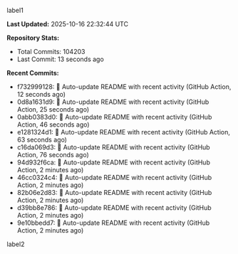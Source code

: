 
label1 
<!-- ACTIVITY_START -->
**Last Updated:** 2025-10-16 22:32:44 UTC

**Repository Stats:**
- Total Commits: 104203
- Last Commit: 13 seconds ago

**Recent Commits:**
- f732999128: 🤖 Auto-update README with recent activity (GitHub Action, 12 seconds ago)
- 0d8a1631d9: 🤖 Auto-update README with recent activity (GitHub Action, 25 seconds ago)
- 0abb0383d0: 🤖 Auto-update README with recent activity (GitHub Action, 46 seconds ago)
- e1281324d1: 🤖 Auto-update README with recent activity (GitHub Action, 63 seconds ago)
- c16da069d3: 🤖 Auto-update README with recent activity (GitHub Action, 76 seconds ago)
- 94d932f6ca: 🤖 Auto-update README with recent activity (GitHub Action, 2 minutes ago)
- 46cc0324c4: 🤖 Auto-update README with recent activity (GitHub Action, 2 minutes ago)
- 82b06e2d83: 🤖 Auto-update README with recent activity (GitHub Action, 2 minutes ago)
- d39bb8e786: 🤖 Auto-update README with recent activity (GitHub Action, 2 minutes ago)
- 9e10bbedd7: 🤖 Auto-update README with recent activity (GitHub Action, 2 minutes ago)
<!-- ACTIVITY_END -->

label2
